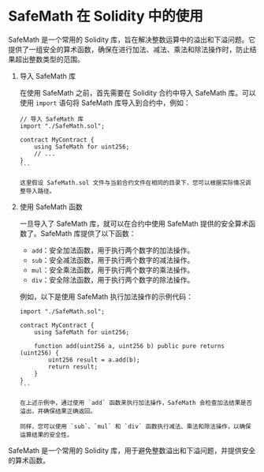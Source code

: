 ﻿# SafeMath 在 Solidity 中的使用

SafeMath 是一个常用的 Solidity 库，旨在解决整数运算中的溢出和下溢问题。它提供了一组安全的算术函数，确保在进行加法、减法、乘法和除法操作时，防止结果超出整数类型的范围。

1. 导入 SafeMath 库

   在使用 SafeMath 之前，首先需要在 Solidity 合约中导入 SafeMath 库。可以使用 `import` 语句将 SafeMath 库导入到合约中，例如：

   ````solidity
   // 导入 SafeMath 库
   import "./SafeMath.sol";

   contract MyContract {
       using SafeMath for uint256;
       // ...
   }
   ```

   这里假设 SafeMath.sol 文件与当前合约文件在相同的目录下，您可以根据实际情况调整导入路径。

2. 使用 SafeMath 函数

   一旦导入了 SafeMath 库，就可以在合约中使用 SafeMath 提供的安全算术函数了。SafeMath 库提供了以下函数：

   - `add`：安全加法函数，用于执行两个数字的加法操作。
   - `sub`：安全减法函数，用于执行两个数字的减法操作。
   - `mul`：安全乘法函数，用于执行两个数字的乘法操作。
   - `div`：安全除法函数，用于执行两个数字的除法操作。

   例如，以下是使用 SafeMath 执行加法操作的示例代码：

   ````solidity
   import "./SafeMath.sol";

   contract MyContract {
       using SafeMath for uint256;

       function add(uint256 a, uint256 b) public pure returns (uint256) {
           uint256 result = a.add(b);
           return result;
       }
   }
   ```

   在上述示例中，通过使用 `add` 函数来执行加法操作，SafeMath 会检查加法结果是否溢出，并确保结果正确返回。

   同样，您可以使用 `sub`、`mul` 和 `div` 函数执行减法、乘法和除法操作，以确保运算结果的安全性。

SafeMath 是一个常用的 Solidity 库，用于避免整数溢出和下溢问题，并提供安全的算术函数。
